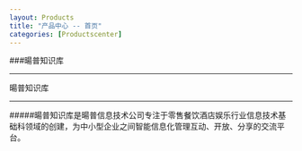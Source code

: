 ```yaml
---
layout: Products
title: "产品中心 -- 首页"
categories: [Productscenter]
---
```

###暘普知识库
<hr/>
暘普知识库
<hr/>
#####暘普知识库是暘普信息技术公司专注于零售餐饮酒店娱乐行业信息技术基础科领域的创建，为中小型企业之间智能信息化管理互动、开放、分享的交流平台。
<p>
